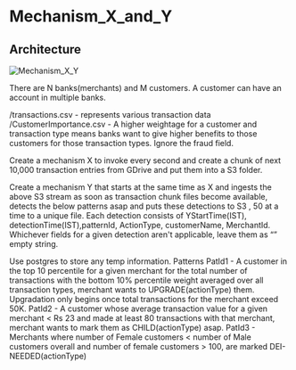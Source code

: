 # Mechanism_X_and_Y
## Architecture
![Mechanism_X_Y](https://github.com/user-attachments/assets/d1f76c44-5b5e-4d8d-9903-6aa38845ffd4)

There are N banks(merchants) and M customers. A customer can have an account in multiple banks. 

/transactions.csv - represents various transaction data
/CustomerImportance.csv - A higher weightage for a customer and transaction type means banks want to give higher benefits to those customers for those transaction types. Ignore the fraud field.

Create a mechanism X to invoke every second and create a chunk of next 10,000 transaction entries from GDrive and put them into a S3 folder.

Create a mechanism Y that starts at the same time as X and ingests the above S3 stream as soon as transaction chunk files become available, detects the below patterns asap and puts these detections to S3 , 50 at a time to a unique file. Each detection consists of YStartTime(IST), detectionTime(IST),patternId, ActionType, customerName, MerchantId. 
Whichever fields for a given detection aren't applicable, leave them as “” empty string.

Use postgres to store any temp information.
Patterns
PatId1 - A customer in the top 10 percentile for a given merchant for the total number of transactions with the bottom 10% percentile weight averaged over all transaction types, merchant wants to UPGRADE(actionType) them. Upgradation only begins once total transactions for the merchant exceed 50K.
PatId2 - A customer whose average transaction value for a given merchant < Rs 23 and made at least 80 transactions with that merchant, merchant wants to mark them as CHILD(actionType) asap.
PatId3 - Merchants where number of Female customers < number of Male customers overall and number of female customers > 100, are marked DEI-NEEDED(actionType) 
